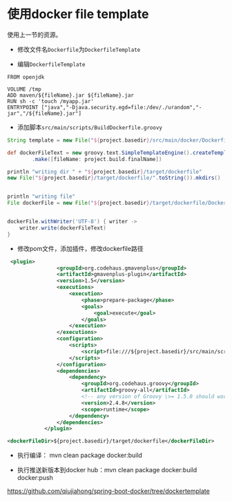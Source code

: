 # 使用docker file template

使用上一节的资源。

* 修改文件名``Dockerfile``为``DockerfileTemplate``

* 编辑``DockerfileTemplate``

```
FROM openjdk

VOLUME /tmp
ADD maven/${fileName}.jar ${fileName}.jar
RUN sh -c 'touch /myapp.jar'
ENTRYPOINT ["java","-Djava.security.egd=file:/dev/./urandom","-jar","/${fileName}.jar"]
```

* 添加脚本``src/main/scripts/BuildDockerfile.groovy``

```groovy 
String template = new File("${project.basedir}/src/main/docker/DockerfileTemplate".toString()).getText()

def dockerFileText = new groovy.text.SimpleTemplateEngine().createTemplate(template)
        .make([fileName: project.build.finalName])

println "writing dir " + "${project.basedir}/target/dockerfile"
new File("${project.basedir}/target/dockerfile/".toString()).mkdirs()


println "writing file"
File dockerFile = new File("${project.basedir}/target/dockerfile/Dockerfile".toString())


dockerFile.withWriter('UTF-8') { writer ->
    writer.write(dockerFileText)
}
```

* 修改pom文件，添加插件，修改dockerfile路径

```xml
 <plugin>
                <groupId>org.codehaus.gmavenplus</groupId>
                <artifactId>gmavenplus-plugin</artifactId>
                <version>1.5</version>
                <executions>
                    <execution>
                        <phase>prepare-package</phase>
                        <goals>
                            <goal>execute</goal>
                        </goals>
                    </execution>
                </executions>
                <configuration>
                    <scripts>
                        <script>file:///${project.basedir}/src/main/scripts/BuildDockerfile.groovy</script>
                    </scripts>
                </configuration>
                <dependencies>
                    <dependency>
                        <groupId>org.codehaus.groovy</groupId>
                        <artifactId>groovy-all</artifactId>
                        <!-- any version of Groovy \>= 1.5.0 should work here -->
                        <version>2.4.8</version>
                        <scope>runtime</scope>
                    </dependency>
                </dependencies>
            </plugin>
```

```xml
<dockerFileDir>${project.basedir}/target/dockerfile</dockerFileDir>
```

* 执行编译： mvn clean package docker:build

* 执行推送新版本到docker hub：mvn clean package docker:build docker:push

https://github.com/qiujiahong/spring-boot-docker/tree/dockertemplate
